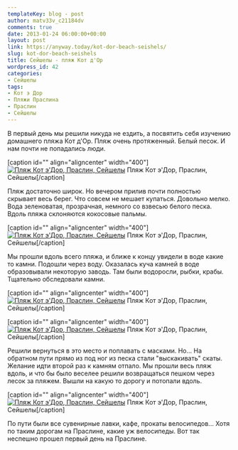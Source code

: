 ```yaml
---
templateKey: blog - post
author: matv33v_c21184dv
comments: true
date: 2013-01-24 06:00:00+00:00
layout: post
link: https://anyway.today/kot-dor-beach-seishels/
slug: kot-dor-beach-seishels
title: Сейшелы - пляж Кот д'Ор
wordpress_id: 42
categories:
- Сейшелы
tags:
- Кот э Дор
- Пляжи Праслина
- Праслин
- Сейшелы
---
```


В первый день мы решили никуда не ездить, а посвятить себя изучению домашнего пляжа Кот д'Ор. Пляж очень протяженный. Белый песок. И нам почти не попадались люди.







[caption id="" align="aligncenter" width="400"][![Пляж Кот э'Дор, Праслин, Сейшелы](http://anyway.today/wp-content/uploads/2013/01/IMG_0357-300x200.jpg)](http://anyway.today/wp-content/uploads/2013/01/IMG_0357.jpg) Пляж Кот э'Дор, Праслин, Сейшелы[/caption]

<!-- more -->






Пляж достаточно широк. Но вечером прилив почти полностью скрывает весь берег. Что совсем не мешает купаться. Довольно мелко. Вода зеленоватая, прозрачная, немного со взвесью белого песка. Вдоль пляжа склоняются кокосовые пальмы.







[caption id="" align="aligncenter" width="400"][![Пляж Кот э'Дор, Праслин, Сейшелы](http://anyway.today/wp-content/uploads/2013/01/IMG_0448-300x200.jpg)](http://anyway.today/wp-content/uploads/2013/01/IMG_0448.jpg) Пляж Кот э'Дор, Праслин, Сейшелы[/caption]






Мы прошли вдоль всего пляжа, и ближе к концу увидели в воде какие то камни. Подошли через воду. Оказалась куча камней в воде образовывали некоторую заводь. Там были водоросли, рыбки, крабы. Тщательно обследовали камни.







[caption id="" align="aligncenter" width="400"][![Пляж Кот э'Дор, Праслин, Сейшелы](http://anyway.today/wp-content/uploads/2013/01/IMG_0570-300x200.jpg)](http://anyway.today/wp-content/uploads/2013/01/IMG_0570.jpg) Пляж Кот э'Дор, Праслин, Сейшелы[/caption]








[caption id="" align="aligncenter" width="400"][![Пляж Кот э'Дор, Праслин, Сейшелы](http://anyway.today/wp-content/uploads/2013/01/IMG_0667-300x200.jpg)](http://anyway.today/wp-content/uploads/2013/01/IMG_0667.jpg) Пляж Кот э'Дор, Праслин, Сейшелы[/caption]






Решили вернуться в это место и поплавать с масками. Но... На обратном пути прямо из под ног из песка стали "выскакивать" скаты. Желание идти второй раз к камням отпало. Мы прошли весь пляж вдоль, и что бы было веселее решили возвращаться пешком через лесок за пляжем. Вышли на какую то дорогу и потопали вдоль.







[caption id="" align="aligncenter" width="400"][![Пляж Кот э'Дор, Праслин, Сейшелы](http://anyway.today/wp-content/uploads/2013/01/IMG_0706-300x200.jpg)](http://anyway.today/wp-content/uploads/2013/01/IMG_0706.jpg) Пляж Кот э'Дор, Праслин, Сейшелы[/caption]






По пути были все сувенирные лавки, кафе, прокаты велосипедов... Хотя по таким дорогам на Праслине, какие уж велосипеды. Вот так неспешно прошел первый день на Праслине.
